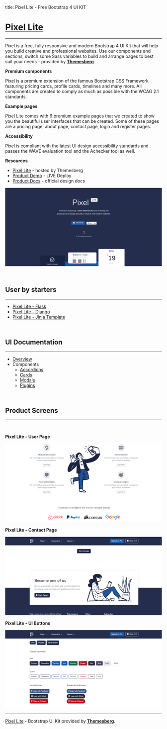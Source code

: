 title: Pixel Lite - Free Bootstrap 4 UI KIT

# [Pixel Lite](https://themesberg.com/product/ui-kit/pixel-lite-free-bootstrap-4-ui-kit)
---

Pixel is a free, fully responsive and modern Bootstrap 4 UI Kit that will help you build creative and professional websites. Use our components and sections, switch some Sass variables to build and arrange pages to best suit your needs - provided by **[Themesberg](https://appseed.us/agency/themesberg)**.

**Premium components**

Pixel is a premium extension of the famous Bootstrap CSS Framework featuring pricing cards, profile cards, timelines and many more. All components are created to comply as much as possible with the WCAG 2.1 standards.


**Example pages**

Pixel Lite comes with 6 premium example pages that we created to show you the beautiful user interfaces that can be created. Some of these pages are a pricing page, about page, contact page, login and register pages.

**Accessibility**

Pixel is compliant with the latest UI design accessibility standards and passes the WAVE evaluation tool and the Achecker tool as well.

**Resources**

- [Pixel Lite](https://themesberg.com/product/ui-kit/pixel-lite-free-bootstrap-4-ui-kit) - hosted by Themesberg
- [Product Demo](https://demo.themesberg.com/pixel-lite/) - LIVE Deploy
- [Product Docs](https://themesberg.com/docs/pixel-bootstrap/getting-started/overview/) - official design docs

![Pixel Lite - Open-source Bootstrap 4 Admin Dashboard.](https://raw.githubusercontent.com/admin-dashboards/bootstrap-template-pixel-lite/master/media/bootstrap-template-pixel-lite-screen.png)

<br />

## User by starters
---

- [Pixel Lite - Flask](https://github.com/app-generator/flask-pixel-bootstrap-uikit)
- [Pixel Lite - Django](/django/django-pixel-bootstrap-uikit/)
- [Pixel Lite - Jinja Template](https://github.com/app-generator/jinja-template-pixel-uikit)

<br />

## UI Documentation
---

- [Overview](https://themesberg.com/docs/pixel-bootstrap/getting-started/overview/)
- Components
    - [Accordions](https://themesberg.com/docs/pixel-bootstrap/components/accordions/)
    - [Cards](https://themesberg.com/docs/pixel-bootstrap/components/cards/)
    - [Modals](https://themesberg.com/docs/pixel-bootstrap/components/modals/)
    - [Plugins](https://themesberg.com/docs/pixel-bootstrap/plugins/charts/)

 <br />

## Product Screens
---

<br />

**Pixel Lite - User Page**

![Pixel Lite - User Page.](https://raw.githubusercontent.com/admin-dashboards/bootstrap-template-pixel-lite/master/media/bootstrap-template-pixel-lite-screen-user.png)

**Pixel Lite - Contact Page**

![Pixel Lite - Contact Page.](https://raw.githubusercontent.com/admin-dashboards/bootstrap-template-pixel-lite/master/media/bootstrap-template-pixel-lite-screen-contact.png)

**Pixel Lite - UI Buttons**

![Pixel Lite - UI Buttons.](https://raw.githubusercontent.com/admin-dashboards/bootstrap-template-pixel-lite/master/media/bootstrap-template-pixel-lite-screen-buttons.png)

---
[Pixel Lite](https://themesberg.com/product/ui-kit/pixel-lite-free-bootstrap-4-ui-kit) - Bootstrap UI Kit provided by **[Themesberg](https://appseed.us/agency/themesberg)**.
